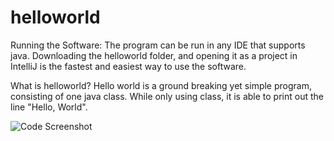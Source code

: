 # helloworld
Running the Software:
The program can be run in any IDE that supports java.
Downloading the helloworld folder, and opening it as a project in IntelliJ is the fastest and easiest way to use the software.

What is helloworld?
Hello world is a ground breaking yet simple program, consisting of one java class.
While only using class, it is able to print out the line "Hello, World".

![Code Screenshot](/relative/path/to/code.png?raw=true "Screenshot")
